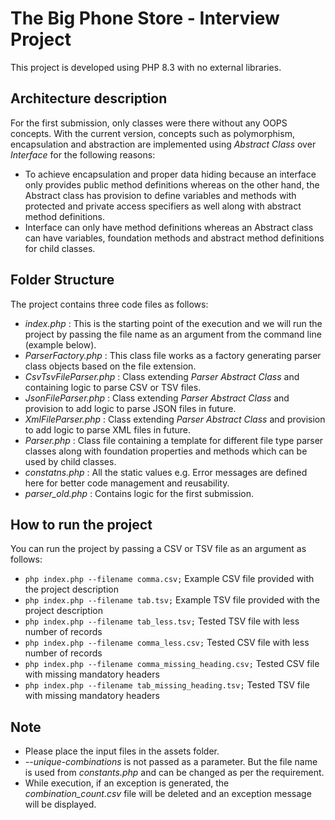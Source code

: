 # The Big Phone Store - Interview Project

This project is developed using PHP 8.3 with no external libraries.

## Architecture description

For the first submission, only classes were there without any OOPS concepts. With the current version, concepts such as polymorphism, encapsulation and abstraction are implemented using *Abstract Class* over *Interface* for the following reasons:

- To achieve encapsulation and proper data hiding because an interface only provides public method definitions whereas on the other hand, the Abstract class has provision to define variables and methods with protected and private access specifiers as well along with abstract method definitions.
- Interface can only have method definitions whereas an Abstract class can have variables, foundation methods and abstract method definitions for child classes.

## Folder Structure

The project contains three code files as follows:

- *index.php* : This is the starting point of the execution and we will run the project by passing the file name as an argument from the command line (example below).
- *ParserFactory.php* : This class file works as a factory generating parser class objects based on the file extension.
- *CsvTsvFileParser.php* : Class extending *Parser Abstract Class* and containing logic to parse CSV or TSV files.
- *JsonFileParser.php* : Class extending *Parser Abstract Class* and provision to add logic to parse JSON files in future.
- *XmlFileParser.php* : Class extending *Parser Abstract Class* and provision to add logic to parse XML files in future.
- *Parser.php* : Class file containing a template for different file type parser classes along with foundation properties and methods which can be used by child classes.
- *constatns.php* : All the static values e.g. Error messages are defined here for better code management and reusability.
- *parser_old.php* : Contains logic for the first submission.

## How to run the project

You can run the project by passing a CSV or TSV file as an argument as follows:
- `php index.php --filename comma.csv;` Example CSV file provided with the project description
- `php index.php --filename tab.tsv;` Example TSV file provided with the project description
- `php index.php --filename tab_less.tsv;` Tested TSV file with less number of records
- `php index.php --filename comma_less.csv;` Tested CSV file with less number of records
- `php index.php --filename comma_missing_heading.csv;` Tested CSV file with missing mandatory headers
- `php index.php --filename tab_missing_heading.tsv;` Tested TSV file with missing mandatory headers

## Note

- Please place the input files in the assets folder.
- *--unique-combinations* is not passed as a parameter. But the file name is used from *constants.php* and can be changed as per the requirement.
- While execution, if an exception is generated, the *combination_count.csv* file will be deleted and an exception message will be displayed.


